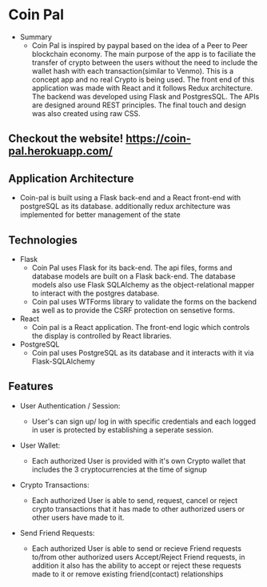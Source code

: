 # Coin Pal
- Summary
    * Coin Pal is inspired by paypal based on the idea of a Peer to Peer blockchain economy. The main purpose of the app is to faciliate the transfer of crypto between the users without the need to include the wallet hash with each transaction(similar to Venmo). This is a concept app and no real Crypto is being used. The front end of this application was made with React and it follows Redux architecture. The backend was developed using Flask and PostgresSQL. The APIs are designed around REST principles. The final touch and design was also created using raw CSS.

## Checkout the website! https://coin-pal.herokuapp.com/

## Application Architecture
- Coin-pal is built using a Flask back-end and a React front-end with postgreSQL as its database. additionally redux architecture was implemented for better management of the state

## Technologies

- Flask
    * Coin Pal uses Flask for its back-end. The api files, forms and database models are built on a Flask back-end. The database models also use Flask SQLAlchemy as the object-relational mapper to interact with the postgres database.
    * Coin pal uses WTForms library to validate the forms on the backend as well as to provide the CSRF protection on sensetive forms.
- React
    * Coin pal is a React application. The front-end logic which controls the display is controlled by React libraries.
- PostgreSQL
    * Coin pal uses PostgreSQL as its database and it interacts with it via Flask-SQLAlchemy

## Features
- User Authentication / Session: 
    * User's can sign up/ log in with specific credentials and each logged in user is protected by establishing a seperate session.

- User Wallet: 
    * Each authorized User is provided with it's own Crypto wallet that includes the 3 cryptocurrencies at the time of signup

- Crypto Transactions: 
    * Each authorized User is able to send, request, cancel or reject crypto transactions that it has made to other authorized users or other users have made to it.

- Send Friend Requests: 
    * Each authorized User is able to send or recieve Friend requests to/from other authorized users
    Accept/Reject Friend requests, in addition it also has the ability to accept or reject these requests made to it or remove existing friend(contact) relationships
    
